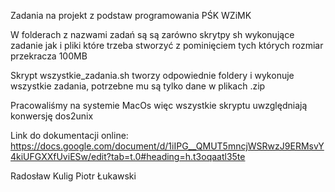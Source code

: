 Zadania na projekt z podstaw programowania PŚK WZiMK

W folderach z nazwami zadań są są zarówno skrytpy sh wykonujące zadanie jak i pliki które trzeba stworzyć z pominięciem tych których rozmiar przekracza 100MB

Skrypt wszystkie_zadania.sh tworzy odpowiednie foldery i wykonuje wszystkie zadania, potrzebne mu są tylko dane w plikach .zip

Pracowaliśmy na systemie MacOs więc wszystkie skryptu uwzględniają konwersję dos2unix

Link do dokumentacji online:
https://docs.google.com/document/d/1iIPG__QMUT5mncjWSRwzJ9ERMsvY4kiUFGXXfUviESw/edit?tab=t.0#heading=h.t3oqaatl35te

Radosław Kulig
Piotr Łukawski

